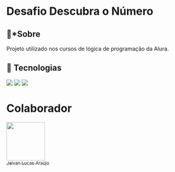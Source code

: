 <h1>Desafio Descubra o Número</h1>

<h2>🔖*Sobre</h2>
<p>Projeto utilizado nos cursos de lógica de programação da Alura.</p>

## 🚀 Tecnologias
<div>
  <img src="https://img.shields.io/badge/HTML-239120?style=for-the-badge&logo=html5&logoColor=white">
  <img src="https://img.shields.io/badge/CSS-239120?&style=for-the-badge&logo=css3&logoColor=white">
  <img src="https://img.shields.io/badge/JavaScript-F7DF1E?style=for-the-badge&logo=javascript&logoColor=black">
</div>

# Colaborador

[<img loading="lazy" src="https://avatars.githubusercontent.com/u/165590565?v=4" width=100><br><sub>Jeivan Lucas Araújo</sub>](https://github.com/jeivan-lucas)

